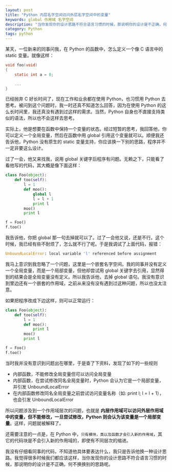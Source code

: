 ```yaml
---
layout: post
title: "Python 内层名字空间访问外层名字空间中的变量"
keywords: global 作用域 名字空间
description: "当你发现你的设计思路不符合语言习惯的时候，那说明你的设计是不正确，何不换换别的思路呢"
category: Python
tags: python
---
```


某天，一位新来的同事问我，在 Python 的函数中，怎么定义一个像 C 语言中的 static 变量。就像这样：

```c
void foo(void)
{
    static int a = 0;

    ...
}
```

已经抛弃 C 好长时间了，现在工作和业余都在使用 Python，也习惯用 Python 去思考。被问到这个问题时，我一时还真不知道怎么回答，因为在使用 Python 的这么长时间里，我还真没有遇到过这样的需求。当然，Python 自身也不直接支持类似的语法，所以也不会这样去思考。

实际上，他是想要在函数中保持一个变量的状态。经过短暂的思考，我回答他，你可以定义一个全局变量，然后在函数中用 global 引用这个变量就可以。顺便我还告诉他，Python 没有原生的 static 变量支持，你应该换一下别的思路，程序并不一定非要这么设计。

过了一会，他又来找我，说用 global 关键字后程序有问题。无赖之下，只能看了看他写的代码，其大概是像下面这样：

```python
class Foo(object):
    def too(self):
        l = 1
        def moo():
            global l
            l = l + 1
            print l
        moo()
        print l

f = Foo()
f.too()
```

我告诉他，你把 global 那一句去掉就可以了。过了一会他又说，还是不行。这个时候，我已经有些不耐烦了，怎么就不行了呢。于是我调试了上面代码，报错：

```python
UnboundLocalError: local variable 'l' referenced before assignment
```

我马上意识到我忽略了一个问题，这里是一个嵌套名字空间。我的同事并没有定义一个全局变量，而是一个局部变量，但他却尝试用 global 关键字去引用，显然得到的结果会是全局变量没有定义。所以我告诉他，去掉 global 语句。我没有意识到里边还有一个嵌套的作用域，之前从来没有没有遇到过这种问题，所以也没太注意。

如果把程序改成下边这样，则可以正常运行：


```python
class Foo(object):
    def too(self):
        l = 1
        def moo():
            print l
        moo()
        print l

f = Foo()
f.too()
```

当时我并没有意识到问题出在哪里，于是查了下资料，发现了如下的一些规则

- 内部函数，不能修改全局变量但可以访问全局变量
- 内部函数，在尝试修改同名全局变量时，Python 会认为它是一个局部变量，并引发 UnboundLocalError
- 在内部函数修改同名全局变量之前尝试访问变量名称（如: print l; l = l + 1），也会引发 UnboundLocalError

所以问题涉及到一个作用域层次的问题，也就是 **内层作用域可以访问外层作用域中的变量，但不能修改，一旦尝试修改，Python 则会认为该变量是一个局部变量**。这样，问题就被解释了。

还需要注意的一点是，在 Python 中，`只有模块，类以及函数才会引入新的作用域`，其它的代码块是不会引入新的作用域的，即使有不同层次的缩进。

我没有仔细看同事的代码，不知道他具体要表达什么，我只是告诉他换一种设计思路。我觉得很多时候我们都应该这样，当你发现你的设计思路不符合语言习惯的时候，那说明你的设计是不正确，何不换换别的思路呢。
